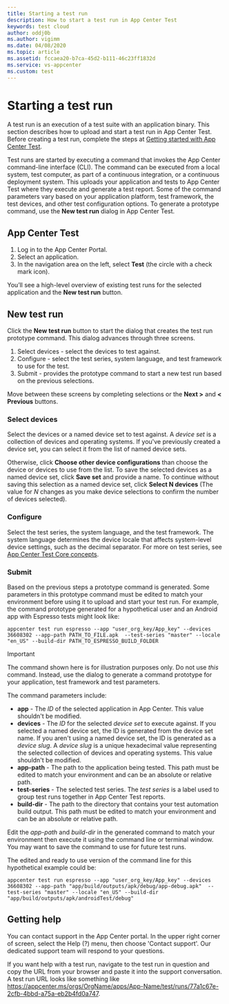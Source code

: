 ```yaml
---
title: Starting a test run
description: How to start a test run in App Center Test
keywords: test cloud
author: oddj0b
ms.author: vigimm
ms.date: 04/08/2020
ms.topic: article
ms.assetid: fccaea20-b7ca-45d2-b111-46c23ff1832d
ms.service: vs-appcenter
ms.custom: test
---
```


# Starting a test run

A test run is an execution of a test suite with an application binary. This section describes how to upload and start a test run in App Center Test. Before creating a test run, complete the steps at [Getting started with App Center Test](~/test-cloud/getting-started.md).

Test runs are started by executing a command that invokes the App Center command-line interface (CLI). The command can be executed from a local system, test computer, as part of a continuous integration, or a continuous deployment system. This uploads your application and tests to App Center Test where they execute and generate a test report. Some of the command parameters vary based on your application platform, test framework, the test devices, and other test configuration options. To generate a prototype command, use the **New test run** dialog in App Center Test.

## App Center Test

1. Log in to the App Center Portal.
2. Select an application.
3. In the navigation area on the left, select **Test** (the circle with a check mark icon).

You’ll see a high-level overview of existing test runs for the selected application and the **New test run** button.

## New test run

Click the **New test run** button to start the dialog that creates the test run prototype command. This dialog advances through three screens.

1. Select devices - select the devices to test against.
2. Configure - select the test series, system language, and test framework to use for the test.
3. Submit - provides the prototype command to start a new test run based on the previous selections.

Move between these screens by completing selections or the **Next >** and **< Previous** buttons.

### Select devices

Select the devices or a named device set to test against. A *device set* is a collection of devices and operating systems. If you've previously created a device set, you can select it from the list of named device sets.

Otherwise, click **Choose other device configurations** than choose the device or devices to use from the list. To save the selected devices as a named device set, click **Save set** and provide a name. To continue without saving this selection as a named device set, click **Select N devices** (The value for *N* changes as you make device selections to confirm the number of devices selected).

### Configure

Select the test series, the system language, and the test framework. The system language determines the device locale that affects system-level device settings, such as the decimal separator. For more on test series, see [App Center Test Core concepts](~/test-cloud/core-concepts.md).

### Submit

Based on the previous steps a prototype command is generated. Some parameters in this prototype command must be edited to match your environment before using it to upload and start your test run. For example, the command prototype generated for a hypothetical user and an Android app with Espresso tests might look like:

```shell
appcenter test run espresso --app "user_org_key/App_key" --devices 36608302 --app-path PATH_TO_FILE.apk  --test-series "master" --locale "en_US" --build-dir PATH_TO_ESPRESSO_BUILD_FOLDER
```

> [!IMPORTANT]
> The command shown here is for illustration purposes only. Do not use *this* command. Instead, use the dialog to generate a command prototype for your application, test framework and test parameters.

The command parameters include:

* **app** - The *ID* of the selected application in App Center. This value shouldn't be modified.
* **devices** - The *ID* for the selected *device set* to execute against. If you selected a named device set, the ID is generated from the device set name. If you aren't using a named device set, the ID is generated as a *device slug*. A *device slug* is a unique hexadecimal value representing the selected collection of devices and operating systems. This value shouldn't be modified.
* **app-path** - The path to the application being tested. This path must be edited to match your environment and can be an absolute or relative path.
* **test-series** - The selected test series. The *test series* is a label used to group test runs together in App Center Test reports.
* **build-dir** - The path to the directory that contains your test automation build output. This path must be edited to match your environment and can be an absolute or relative path.

Edit the *app-path* and *build-dir* in the generated command to match your environment then execute it using the command line or terminal window. You may want to save the command to use for future test runs.

The edited and ready to use version of the command line for this hypothetical example could be:

```shell
appcenter test run espresso --app "user_org_key/App_key" --devices 36608302 --app-path "app/build/outputs/apk/debug/app-debug.apk"  --test-series "master" --locale "en_US" --build-dir "app/build/outputs/apk/androidTest/debug"
```

## Getting help
You can contact support in the App Center portal. In the upper right corner of screen, select the Help (?) menu, then choose 'Contact support'. Our dedicated support team will respond to your questions.

If you want help with a test run, navigate to the test run in question and copy the URL from your browser and paste it into the support conversation. A test run URL looks like something like https://appcenter.ms/orgs/OrgName/apps/App-Name/test/runs/77a1c67e-2cfb-4bbd-a75a-eb2b4fd0a747.
